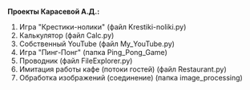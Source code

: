 **Проекты Карасевой А.Д.:**
1. Игра "Крестики-нолики" (файл Krestiki-noliki.py)
2. Калькулятор (файл Calc.py)
3. Собственный YouTube (файл My_YouTube.py)
4. Игра "Пинг-Понг" (папка Ping_Pong_Game)
5. Проводник (файл FileExplorer.py)
6. Имитация работы кафе (потоки гостей) (файл Restaurant.py)
7. Обработка изображений (соединение) (папка image_processing)